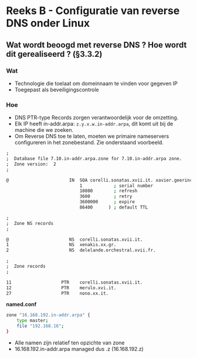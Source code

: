 # Reeks B - Configuratie van reverse DNS onder Linux

## Wat wordt beoogd met reverse DNS ? Hoe wordt dit gerealiseerd ? (§3.3.2)

### Wat

* Technologie die toelaat om domeinnaam te vinden voor gegeven IP
* Toegepast als beveiligingscontrole

### Hoe

* DNS PTR-type Records zorgen verantwoordelijk voor de omzetting.
* Elk IP heeft in-addr.arpa: `z.y.x.w.in-addr.arpa`, dit komt uit bij de machine die we zoeken.
* Om Reverse DNS toe te laten, moeten we primaire nameservers configureren in het zonebestand. Zie onderstaand voorbeeld.

```bash
;
;  Database file 7.10.in-addr.arpa.zone for 7.10.in-addr.arpa zone.
;  Zone version:  2
;

@                       IN  SOA corelli.sonatas.xvii.it. xavier.geerinck.ugent.be. (
                        	1            ; serial number
                        	10800        ; refresh
                        	3600         ; retry
                        	3600000      ; expire
                        	86400      ) ; default TTL

;
;  Zone NS records
;

@                       NS	corelli.sonatas.xvii.it.
1                       NS	xenakis.xx.gr.
2                       NS	delelande.orchestral.xvii.fr.

;
;  Zone records
;

11                   PTR	corelli.sonatas.xvii.it.
12                   PTR	merulo.xvi.it.
27                   PTR	nono.xx.it.
```

**named.conf**

```bash
zone "16.168.192.in-addr.arpa" {
	type master;
	file "192.168.16";
}
```

* Alle namen zijn relatief ten opzichte van zone
* 16.168.192.in-addr.arpa managed dus .z (16.168.192.z)
